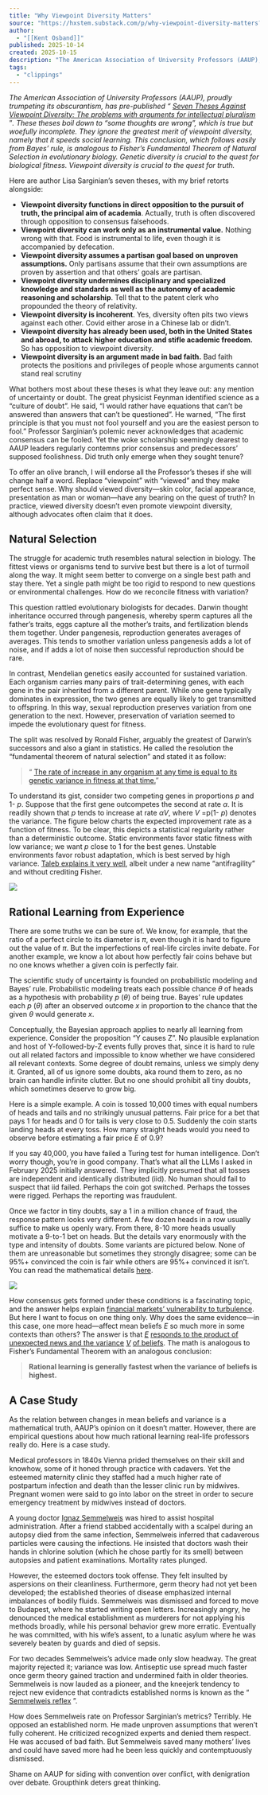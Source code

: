 ```yaml
---
title: "Why Viewpoint Diversity Matters"
source: "https://hxstem.substack.com/p/why-viewpoint-diversity-matters?publication_id=618970&post_id=176193114&isFreemail=true&r=7br8e&triedRedirect=true"
author:
  - "[[Kent Osband]]"
published: 2025-10-14
created: 2025-10-15
description: "The American Association of University Professors (AAUP), proudly trumpeting its obscurantism, has pre-published “Seven Theses Against Viewpoint Diversity: The problems with arguments for intellectual pluralism”. These theses boil down to “some thoughts are wrong”, which is true but woefully incomplete. They ignore the greatest merit of viewpoint diversity, namely that it speeds social learning. This conclusion, which follows easily from Bayes’ rule, is analogous to Fisher’s Fundamental Theorem of Natural Selection in evolutionary biology. Genetic diversity is crucial to the quest for biological fitness. Viewpoint diversity is crucial to the quest for truth."
tags:
  - "clippings"
---
```

*The American Association of University Professors (AAUP), proudly trumpeting its obscurantism, has pre-published “ [Seven Theses Against Viewpoint Diversity: The problems with arguments for intellectual pluralism](https://www.aaup.org/seven-theses-against-viewpoint-diversity)* ”*. These theses boil down to “some thoughts are wrong”, which is true but woefully incomplete. They ignore the greatest merit of viewpoint diversity, namely that it speeds social learning. This conclusion, which follows easily from Bayes’ rule, is analogous to Fisher’s Fundamental Theorem of Natural Selection in evolutionary biology. Genetic diversity is crucial to the quest for biological fitness. Viewpoint diversity is crucial to the quest for truth.*

Here are author Lisa Sarginian’s seven theses, with my brief retorts alongside:

- **Viewpoint diversity functions in direct opposition to the pursuit of truth, the principal aim of academia**. Actually, truth is often discovered through opposition to consensus falsehoods.
- **Viewpoint diversity can work only as an instrumental value.** Nothing wrong with that. Food is instrumental to life, even though it is accompanied by defecation.
- **Viewpoint diversity assumes a partisan goal based on unproven assumptions.** Only partisans assume that their own assumptions are proven by assertion and that others’ goals are partisan.
- **Viewpoint diversity undermines disciplinary and specialized knowledge and standards as well as the autonomy of academic reasoning and scholarship**. Tell that to the patent clerk who propounded the theory of relativity.
- **Viewpoint diversity is incoherent**. Yes, diversity often pits two views against each other. Covid either arose in a Chinese lab or didn’t.
- **Viewpoint diversity has already been used, both in the United States and abroad, to attack higher education and stifle academic freedom.** So has opposition to viewpoint diversity.
- **Viewpoint diversity is an argument made in bad faith.** Bad faith protects the positions and privileges of people whose arguments cannot stand real scrutiny

What bothers most about these theses is what they leave out: any mention of uncertainty or doubt. The great physicist Feynman identified science as a “culture of doubt”. He said, “I would rather have equations that can’t be answered than answers that can’t be questioned”. He warned, “The first principle is that you must not fool yourself and you are the easiest person to fool.” Professor Sarginian’s polemic never acknowledges that academic consensus can be fooled. Yet the woke scholarship seemingly dearest to AAUP leaders regularly contemns prior consensus and predecessors’ supposed foolishness. Did truth only emerge when they sought tenure?

To offer an olive branch, I will endorse all the Professor’s theses if she will change half a word. Replace “viewpoint” with “viewed” and they make perfect sense. Why should viewed diversity—skin color, facial appearance, presentation as man or woman—have any bearing on the quest of truth? In practice, viewed diversity doesn’t even promote viewpoint diversity, although advocates often claim that it does.

## Natural Selection

The struggle for academic truth resembles natural selection in biology. The fittest views or organisms tend to survive best but there is a lot of turmoil along the way. It might seem better to converge on a single best path and stay there. Yet a single path might be too rigid to respond to new questions or environmental challenges. How do we reconcile fitness with variation?

This question rattled evolutionary biologists for decades. Darwin thought inheritance occurred through pangenesis, whereby sperm captures all the father’s traits, eggs capture all the mother’s traits, and fertilization blends them together. Under pangenesis, reproduction generates averages of averages. This tends to smother variation unless pangenesis adds a lot of noise, and if adds a lot of noise then successful reproduction should be rare.

In contrast, Mendelian genetics easily accounted for sustained variation. Each organism carries many pairs of trait-determining genes, with each gene in the pair inherited from a different parent. While one gene typically dominates in expression, the two genes are equally likely to get transmitted to offspring. In this way, sexual reproduction preserves variation from one generation to the next. However, preservation of variation seemed to impede the evolutionary quest for fitness.

The split was resolved by Ronald Fisher, arguably the greatest of Darwin’s successors and also a giant in statistics. He called the resolution the “fundamental theorem of natural selection” and stated it as follow:

> “ [The rate of increase in any organism at any time is equal to its genetic variance in fitness at that time.](https://en.wikipedia.org/wiki/Fisher%27s_fundamental_theorem_of_natural_selection)”

To understand its gist, consider two competing genes in proportions *p* and 1- *p*. Suppose that the first gene outcompetes the second at rate *α*. It is readily shown that *p* tends to increase at rate *αV*, where *V* \=p(1- *p*) denotes the variance. The figure below charts the expected improvement rate as a function of fitness. To be clear, this depicts a statistical regularity rather than a deterministic outcome. Static environments favor static fitness with low variance; we want *p* close to 1 for the best genes. Unstable environments favor robust adaptation, which is best served by high variance. [Taleb explains it very well](https://www.amazon.com/Antifragile-Things-That-Disorder-Incerto/dp/0812979680), albeit under a new name “antifragility” and without crediting Fisher.

![](https://substackcdn.com/image/fetch/$s_!ZhxB!,w_424,c_limit,f_webp,q_auto:good,fl_progressive:steep/https%3A%2F%2Fsubstack-post-media.s3.amazonaws.com%2Fpublic%2Fimages%2Fc66faf87-b38d-4044-bc14-d29fc23d1305_2109x1311.heic)

## Rational Learning from Experience

There are some truths we can be sure of. We know, for example, that the ratio of a perfect circle to its diameter is *π*, even though it is hard to figure out the value of *π*. But the imperfections of real-life circles invite debate. For another example, we know a lot about how perfectly fair coins behave but no one knows whether a given coin is perfectly fair.

The scientific study of uncertainty is founded on probabilistic modeling and Bayes’ rule. Probabilistic modeling treats each possible chance *θ* of heads as a hypothesis with probability *p* (*θ*) of being true. Bayes’ rule updates each *p* (*θ*) after an observed outcome *x* in proportion to the chance that the given *θ* would generate *x*.

Conceptually, the Bayesian approach applies to nearly all learning from experience. Consider the proposition “Y causes Z”. No plausible explanation and host of Y-followed-by-Z events fully proves that, since it is hard to rule out all related factors and impossible to know whether we have considered all relevant contexts. Some degree of doubt remains, unless we simply deny it. Granted, all of us ignore some doubts, aka round them to zero, as no brain can handle infinite clutter. But no one should prohibit all tiny doubts, which sometimes deserve to grow big.

Here is a simple example. A coin is tossed 10,000 times with equal numbers of heads and tails and no strikingly unusual patterns. Fair price for a bet that pays 1 for heads and 0 for tails is very close to 0.5. Suddenly the coin starts landing heads at every toss. How many straight heads would you need to observe before estimating a fair price *E* of 0.9?

If you say 40,000, you have failed a Turing test for human intelligence. Don’t worry though, you’re in good company. That’s what all the LLMs I asked in February 2025 initially answered. They implicitly presumed that all tosses are independent and identically distributed (iid). No human should fail to suspect that iid failed. Perhaps the coin got switched. Perhaps the tosses were rigged. Perhaps the reporting was fraudulent.

Once we factor in tiny doubts, say a 1 in a million chance of fraud, the response pattern looks very different. A few dozen heads in a row usually suffice to make us openly wary. From there, 8-10 more heads usually motivate a 9-to-1 bet on heads. But the details vary enormously with the type and intensity of doubts. Some variants are pictured below. None of them are unreasonable but sometimes they strongly disagree; some can be 95%+ convinced the coin is fair while others are 95%+ convinced it isn’t. You can read the mathematical details [here](https://papers.ssrn.com/sol3/papers.cfm?abstract_id=5195423).

![](https://substackcdn.com/image/fetch/$s_!UGPm!,w_424,c_limit,f_webp,q_auto:good,fl_progressive:steep/https%3A%2F%2Fsubstack-post-media.s3.amazonaws.com%2Fpublic%2Fimages%2Ffc5bd3ff-dee8-484f-80b9-444a4bc9cb5b_1302x930.heic)

How consensus gets formed under these conditions is a fascinating topic, and the answer helps explain [financial markets’ vulnerability to turbulence](https://papers.ssrn.com/sol3/papers.cfm?abstract_id=5196021). But here I want to focus on one thing only. Why does the same evidence—in this case, one more head—affect mean beliefs *E* so much more in some contexts than others? The answer is that *[E](https://papers.ssrn.com/sol3/papers.cfm?abstract_id=5195417)* [responds to the product of unexpected news and the variance](https://papers.ssrn.com/sol3/papers.cfm?abstract_id=5195417) *[V](https://papers.ssrn.com/sol3/papers.cfm?abstract_id=5195417)* [of beliefs](https://papers.ssrn.com/sol3/papers.cfm?abstract_id=5195417). The math is analogous to Fisher’s Fundamental Theorem with an analogous conclusion:

> **Rational learning is generally fastest when the variance of beliefs is highest.**

## A Case Study

As the relation between changes in mean beliefs and variance is a mathematical truth, AAUP’s opinion on it doesn’t matter. However, there are empirical questions about how much rational learning real-life professors really do. Here is a case study.

Medical professors in 1840s Vienna prided themselves on their skill and knowhow, some of it honed through practice with cadavers. Yet the esteemed maternity clinic they staffed had a much higher rate of postpartum infection and death than the lesser clinic run by midwives. Pregnant women were said to go into labor on the street in order to secure emergency treatment by midwives instead of doctors.

A young doctor [Ignaz Semmelweis](https://en.wikipedia.org/wiki/Ignaz_Semmelweis) was hired to assist hospital administration. After a friend stabbed accidentally with a scalpel during an autopsy died from the same infection, Semmelweis inferred that cadaverous particles were causing the infections. He insisted that doctors wash their hands in chlorine solution (which he chose partly for its smell) between autopsies and patient examinations. Mortality rates plunged.

However, the esteemed doctors took offense. They felt insulted by aspersions on their cleanliness. Furthermore, germ theory had not yet been developed; the established theories of disease emphasized internal imbalances of bodily fluids. Semmelweis was dismissed and forced to move to Budapest, where he started writing open letters. Increasingly angry, he denounced the medical establishment as murderers for not applying his methods broadly, while his personal behavior grew more erratic. Eventually he was committed, with his wife’s assent, to a lunatic asylum where he was severely beaten by guards and died of sepsis.

For two decades Semmelweis’s advice made only slow headway. The great majority rejected it; variance was low. Antiseptic use spread much faster once germ theory gained traction and undermined faith in older theories. Semmelweis is now lauded as a pioneer, and the kneejerk tendency to reject new evidence that contradicts established norms is known as the “ [Semmelweis reflex](https://en.wikipedia.org/wiki/Semmelweis_reflex) ”.

How does Semmelweis rate on Professor Sarginian’s metrics? Terribly. He opposed an established norm. He made unproven assumptions that weren’t fully coherent. He criticized recognized experts and denied them respect. He was accused of bad faith. But Semmelweis saved many mothers’ lives and could have saved more had he been less quickly and contemptuously dismissed.

Shame on AAUP for siding with convention over conflict, with denigration over debate. Groupthink deters great thinking.